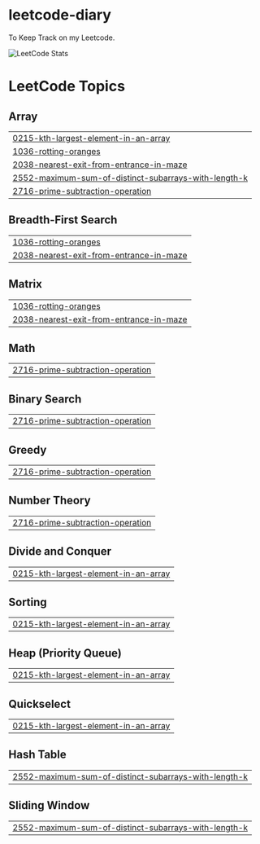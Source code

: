 # leetcode-diary

To Keep Track on my Leetcode.

![LeetCode Stats](https://leetcard.jacoblin.cool/yanlinc?theme=dark&font=Open%20Sans&ext=heatmap)

<!---LeetCode Topics Start-->
# LeetCode Topics
## Array
|  |
| ------- |
| [0215-kth-largest-element-in-an-array](https://github.com/Ychen463/leetcode-diary/tree/master/0215-kth-largest-element-in-an-array) |
| [1036-rotting-oranges](https://github.com/Ychen463/leetcode-diary/tree/master/1036-rotting-oranges) |
| [2038-nearest-exit-from-entrance-in-maze](https://github.com/Ychen463/leetcode-diary/tree/master/2038-nearest-exit-from-entrance-in-maze) |
| [2552-maximum-sum-of-distinct-subarrays-with-length-k](https://github.com/Ychen463/leetcode-diary/tree/master/2552-maximum-sum-of-distinct-subarrays-with-length-k) |
| [2716-prime-subtraction-operation](https://github.com/Ychen463/leetcode-diary/tree/master/2716-prime-subtraction-operation) |
## Breadth-First Search
|  |
| ------- |
| [1036-rotting-oranges](https://github.com/Ychen463/leetcode-diary/tree/master/1036-rotting-oranges) |
| [2038-nearest-exit-from-entrance-in-maze](https://github.com/Ychen463/leetcode-diary/tree/master/2038-nearest-exit-from-entrance-in-maze) |
## Matrix
|  |
| ------- |
| [1036-rotting-oranges](https://github.com/Ychen463/leetcode-diary/tree/master/1036-rotting-oranges) |
| [2038-nearest-exit-from-entrance-in-maze](https://github.com/Ychen463/leetcode-diary/tree/master/2038-nearest-exit-from-entrance-in-maze) |
## Math
|  |
| ------- |
| [2716-prime-subtraction-operation](https://github.com/Ychen463/leetcode-diary/tree/master/2716-prime-subtraction-operation) |
## Binary Search
|  |
| ------- |
| [2716-prime-subtraction-operation](https://github.com/Ychen463/leetcode-diary/tree/master/2716-prime-subtraction-operation) |
## Greedy
|  |
| ------- |
| [2716-prime-subtraction-operation](https://github.com/Ychen463/leetcode-diary/tree/master/2716-prime-subtraction-operation) |
## Number Theory
|  |
| ------- |
| [2716-prime-subtraction-operation](https://github.com/Ychen463/leetcode-diary/tree/master/2716-prime-subtraction-operation) |
## Divide and Conquer
|  |
| ------- |
| [0215-kth-largest-element-in-an-array](https://github.com/Ychen463/leetcode-diary/tree/master/0215-kth-largest-element-in-an-array) |
## Sorting
|  |
| ------- |
| [0215-kth-largest-element-in-an-array](https://github.com/Ychen463/leetcode-diary/tree/master/0215-kth-largest-element-in-an-array) |
## Heap (Priority Queue)
|  |
| ------- |
| [0215-kth-largest-element-in-an-array](https://github.com/Ychen463/leetcode-diary/tree/master/0215-kth-largest-element-in-an-array) |
## Quickselect
|  |
| ------- |
| [0215-kth-largest-element-in-an-array](https://github.com/Ychen463/leetcode-diary/tree/master/0215-kth-largest-element-in-an-array) |
## Hash Table
|  |
| ------- |
| [2552-maximum-sum-of-distinct-subarrays-with-length-k](https://github.com/Ychen463/leetcode-diary/tree/master/2552-maximum-sum-of-distinct-subarrays-with-length-k) |
## Sliding Window
|  |
| ------- |
| [2552-maximum-sum-of-distinct-subarrays-with-length-k](https://github.com/Ychen463/leetcode-diary/tree/master/2552-maximum-sum-of-distinct-subarrays-with-length-k) |
<!---LeetCode Topics End-->